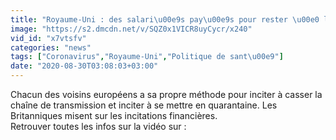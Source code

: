 ```yaml
---
title: "Royaume-Uni : des salari\u00e9s pay\u00e9s pour rester \u00e0 la maison et enrayer l\u2019\u00e9pid\u00e9mie"
image: "https://s2.dmcdn.net/v/SQZ0x1VICR8uyCycr/x240"
vid_id: "x7vtsfv"
categories: "news"
tags: ["Coronavirus","Royaume-Uni","Politique de sant\u00e9"]
date: "2020-08-30T03:08:03+03:00"
---
```

Chacun des voisins européens a sa propre méthode pour inciter à casser la chaîne de transmission et inciter à se mettre en quarantaine. Les Britanniques misent sur les incitations financières.  <br>Retrouver toutes les infos sur la vidéo sur : 

